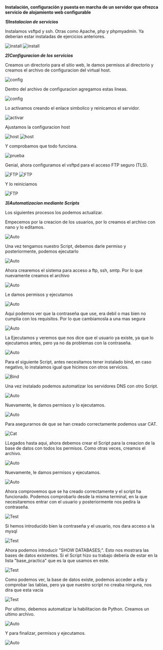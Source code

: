 **Instalación, configuración y puesta en marcha de un servidor que ofrezca servicio de alojamiento web configurable**

***1)Instalacion de servicios***

Instalamos vsftpd y ssh.
Otras como Apache, php y phpmyadmin. Ya deberian estar instaladas de ejercicios anteriores.

![install](1.png)
![install](2.png)

***2)Configuracion de los servicios***

Creamos un directorio para el sitio web, le damos permisos al directorio y creamos el archivo de configuracion del virtual host.

![config](3.png)

Dentro del archivo de configuracion agregamos estas lineas.

![config](4.png)

Lo activamos creando el enlace simbolico y reinicamos el servidor.

![activar](5.png)

Ajustamos la configuracion host

![host](6.png)
![host](7.png)

Y comprobamos que todo funciona.

![prueba](8.png)

Genial, ahora configuramos el vsftpd para el acceso FTP seguro (TLS).

![FTP](9.png)
![FTP](10.png)

Y lo reiniciamos

![FTP](11.png)

***3)Automatizacion mediante Scripts***

Los siguientes procesos los podemos actualizar.

Empecemos por la creacion de los usuarios, por lo creamos el archivo con nano y lo editamos.

![Auto](12.png)

Una vez tengamos nuestro Script, debemos darle permiso y posteriormente, podemos ejecutarlo

![Auto](13.png)

Ahora crearemos el sistema para acceso a ftp, ssh, smtp. Por lo que nuevamente creamos el archivo

![Auto](14.png)

Le damos permisos y ejecutamos

![Auto](15.png)

Aqui podemos ver que la contraseña que use, era debil o mas bien no cumplia con los requisitos. Por lo que cambiamosla a una mas segura

![Auto](16.png)

La Ejecutamos y veremos que nos dice que el usuario ya existe, ya que lo ejecutamos antes, pero ya no da problemas con la contraseña.

![Auto](17.png)

Para el siguiente Script, antes necesitamos tener instalado bind, en caso negativo, lo instalamos igual que hicimos con otros servicios.

![Bind](18.png)

Una vez instalado podemos automatizar los servidores DNS con otro Script.

![Auto](19.png)

Nuevamente, le damos permisos y lo ejecutamos.

![Auto](20.png)

Para asegurarnos de que se han creado correctamente podemos usar CAT.

![Cat](21.png)

LLegados hasta aqui, ahora debemos crear el Script para la creacion de la base de datos con todos los permisos.
Como otras veces, creamos el archivo.

![Auto](22.png)

Nuevamente, le damos permisos y ejecutamos.

![Auto](23.png)

Ahora comprovemos que se ha creado correctamente y el script ha funcionado.
Podemos comprobarlo desde la misma terminal, en la que necesitaremos entrar con el usuario y posteriormente nos pedira la contraseña.

![Test](extra1.png)

Si hemos introducido bien la contraseña y el usuario, nos dara acceso a la mysql

![Test](extra2.png)

Ahora podemos introducir "SHOW DATABASES;". Esto nos mostrara las bases de datos existentes.
Si el Script hizo su trabajo deberia de estar en la lista "base_practica" que es la que usamos en este.

![Test](extra3.png)

Como podemos ver, la base de datos existe, podemos acceder a ella y comprobar las tablas, pero ya que nuestro script no creaba ninguna, nos dira que esta vacia

![Test](extra4.png)

Por ultimo, debemos automatizar la habilitacion de Python. Creamos un ultimo archivo.

![Auto](24.png)

Y para finalizar, permisos y ejecutamos.

![Auto](25.png)
